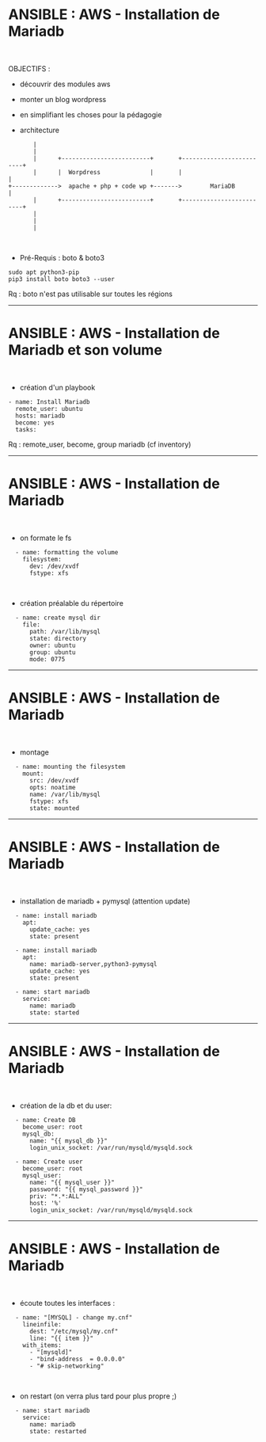 

# ANSIBLE : AWS - Installation de Mariadb

<br>

OBJECTIFS : 

* découvrir  des modules aws

* monter un blog wordpress

* en simplifiant les choses pour la pédagogie

* architecture


```
       |
       |
       |      +-------------------------+       +-------------------------+
       |      |  Worpdress              |       |                         |
+------------->  apache + php + code wp +------->        MariaDB          |
       |      +-------------------------+       +-------------------------+
       |
       |
       |
```


<br>

* Pré-Requis : boto & boto3

```
sudo apt python3-pip
pip3 install boto boto3 --user
```

Rq : boto n'est pas utilisable sur toutes les régions

-----------------------------------------------------------------------------------------------------

# ANSIBLE : AWS - Installation de Mariadb et son volume


<br>

* création d'un playbook


```
- name: Install Mariadb
  remote_user: ubuntu
  hosts: mariadb
  become: yes
  tasks:
```

Rq : remote_user, become, group mariadb (cf inventory)


-----------------------------------------------------------------------------------------------------

# ANSIBLE : AWS - Installation de Mariadb


<br>

* on formate le fs

```
  - name: formatting the volume
    filesystem:
      dev: /dev/xvdf
      fstype: xfs
```

<br>

* création préalable du répertoire

```
  - name: create mysql dir
    file:
      path: /var/lib/mysql
      state: directory
      owner: ubuntu
      group: ubuntu
      mode: 0775
```

-----------------------------------------------------------------------------------------------------

# ANSIBLE : AWS - Installation de Mariadb

<br>

* montage

```
  - name: mounting the filesystem
    mount:
      src: /dev/xvdf
      opts: noatime
      name: /var/lib/mysql
      fstype: xfs
      state: mounted
```

-----------------------------------------------------------------------------------------------------

# ANSIBLE : AWS - Installation de Mariadb

<br>

* installation de mariadb + pymysql (attention update)

```
  - name: install mariadb
    apt:
      update_cache: yes
      state: present

  - name: install mariadb
    apt:
      name: mariadb-server,python3-pymysql
      update_cache: yes
      state: present

  - name: start mariadb
    service:
      name: mariadb
      state: started
```

-----------------------------------------------------------------------------------------------------

# ANSIBLE : AWS - Installation de Mariadb

<br>

* création de la db et du user:

```
  - name: Create DB
    become_user: root
    mysql_db:
      name: "{{ mysql_db }}"
      login_unix_socket: /var/run/mysqld/mysqld.sock

  - name: Create user
    become_user: root
    mysql_user:
      name: "{{ mysql_user }}"
      password: "{{ mysql_password }}"
      priv: "*.*:ALL"
      host: '%'
      login_unix_socket: /var/run/mysqld/mysqld.sock
```

-----------------------------------------------------------------------------------------------------

# ANSIBLE : AWS - Installation de Mariadb

<br>

* écoute toutes les interfaces :

```
  - name: "[MYSQL] - change my.cnf"
    lineinfile:
      dest: "/etc/mysql/my.cnf"
      line: "{{ item }}"
    with_items:
      - "[mysqld]"
      - "bind-address  = 0.0.0.0"
      - "# skip-networking"
```

<br>

* on restart (on verra plus tard pour plus propre ;)

```
  - name: start mariadb
    service:
      name: mariadb
      state: restarted
```
